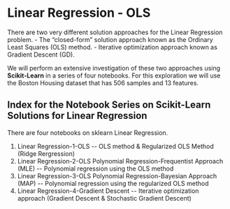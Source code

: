# Linear Regression - OLS 


There are two very different solution approaches for the Linear Regression problem.
    - The “closed-form” solution approach known as the Ordinary Least Squares (OLS) method.
    - Iterative optimization approach known as Gradient Descent (GD).
    

We will perform an extensive investigation of these two approaches using **Scikit-Learn** in a series of four notebooks. For this exploration we will use the Boston Housing dataset that has 506 samples and 13 features.


## Index for the Notebook Series on Scikit-Learn Solutions for Linear Regression

There are four notebooks on sklearn Linear Regression.

1. Linear Regression-1-OLS
        -- OLS method & Regularized OLS Method (Ridge Rergression)
2. Linear Regression-2-OLS Polynomial Regression-Frequentist Approach (MLE)
        -- Polynomial regression using the OLS method
3. Linear Regression-3-OLS Polynomial Regression-Bayesian Approach (MAP)
        -- Polynomial regression using the regularized OLS method
4. Linear Regression-4-Gradient Descent
        -- Iterative optimization approach (Gradient Descent & Stochastic Gradient Descent)
